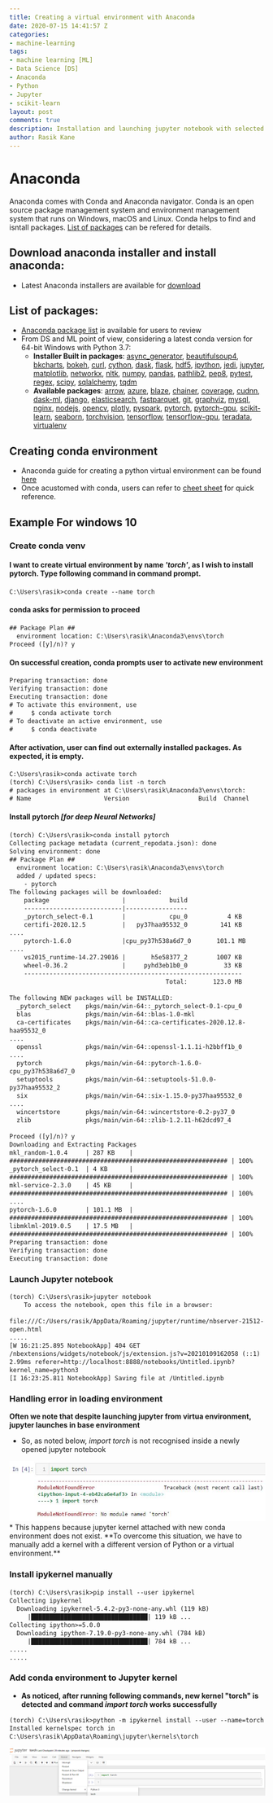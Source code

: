 ```yaml
---
title: Creating a virtual environment with Anaconda
date: 2020-07-15 14:41:57 Z
categories:
- machine-learning
tags:
- machine learning [ML]
- Data Science [DS]
- Anaconda
- Python
- Jupyter
- scikit-learn
layout: post
comments: true
description: Installation and launching jupyter notebook with selected conda environment in Windows 10
author: Rasik Kane
---
```



# Anaconda
Anaconda comes with Conda and Anaconda navigator. Conda is an open source package management system and environment management system that runs on Windows, macOS and Linux. Conda helps to find and isntall packages. [List of packages](https://docs.anaconda.com/anaconda/packages/pkg-docs/) can be refered for details.

## Download anaconda installer and install anaconda:
* Latest Anaconda installers are available for [download](https://www.anaconda.com/products/individual)

## List of packages:
* [Anaconda package list](https://docs.anaconda.com/anaconda/packages/pkg-docs/) is available for users to review
* From DS and ML point of view, considering a latest conda version for 64-bit Windows with Python 3.7:
  * **Installer Built in packages**: [async_generator](https://github.com/python-trio/async_generator), [beautifulsoup4](http://www.crummy.com/software/BeautifulSoup/), [bkcharts](http://github.com/bokeh/bkcharts), [bokeh](http://bokeh.pydata.org/), [curl](http://curl.haxx.se/), [cython](http://www.cython.org/), [dask](https://dask.org/), [flask](http://flask.pocoo.org/), [hdf5](http://www.hdfgroup.org/HDF5/), [ipython](https://ipython.org/), [jedi](https://github.com/davidhalter/jedi/), [jupyter](http://jupyter.org/), [matplotlib](http://matplotlib.org/), [networkx](https://networkx.github.io/), [nltk](http://nltk.org/), [numpy](http://numpy.scipy.org/), [pandas](http://pandas.pydata.org/), [pathlib2](https://github.com/mcmtroffaes/pathlib2), [pep8](http://pep8.readthedocs.org/), [pytest](https://docs.pytest.org/en/latest/), [regex](https://bitbucket.org/mrabarnett/mrab-regex), [scipy](http://www.scipy.org/), [sqlalchemy](http://www.sqlalchemy.org/),  [tqdm](https://pypi.python.org/pypi/tqdm)
  * **Available packages**: [arrow](https://github.com/crsmithdev/arrow), [azure](https://github.com/Azure/azure-sdk-for-python), [blaze](http://blaze.pydata.org/), [chainer](https://chainer.org/), [coverage](https://coverage.readthedocs.io/), [cudnn](https://docs.anaconda.com/anaconda/packages/py3.7_win-64/None), [dask-ml](http://github.com/dask/dask-ml), [django](http://www.djangoproject.com/), [elasticsearch](https://github.com/elastic/elasticsearch-py), [fastparquet](http://github.com/dask/fastparquet), [git](https://git-scm.com/), [graphviz](http://www.graphviz.org/), [mysql](https://www.mysql.com/), [nginx](http://www.nginx.org/), [nodejs](https://nodejs.org/), [opencv](http://opencv.org/), [plotly](https://plot.ly/python/), [pyspark](http://spark.apache.org/), [pytorch](http://pytorch.org/), [pytorch-gpu](https://docs.anaconda.com/anaconda/packages/py3.7_win-64/None), [scikit-learn](http://scikit-learn.org/), [seaborn](https://seaborn.pydata.org/), [torchvision](http://pytorch.org/), [tensorflow](http://tensorflow.org/), [tensorflow-gpu](http://tensorflow.org/), [teradata](http://github.com/teradata/PyTd), [virtualenv](https://virtualenv.pypa.io/)

## Creating conda environment
* Anaconda guide for creating a python virtual environment can be found [here](https://docs.conda.io/projects/conda/en/latest/user-guide/tasks/manage-environments.html)
* Once acustomed with conda, users can refer to [cheet sheet](https://conda.io/projects/conda/en/latest/_downloads/843d9e0198f2a193a3484886fa28163c/conda-cheatsheet.pdf) for quick reference.

## Example For windows 10

### Create conda venv
#### I want to create **virtual environment by name *'torch'***, as I wish to install pytorch. Type following command in command prompt.
```
C:\Users\rasik>conda create --name torch
```
#### conda asks for permission to proceed
```
## Package Plan ##
  environment location: C:\Users\rasik\Anaconda3\envs\torch
Proceed ([y]/n)? y
```
#### On successful creation, conda prompts user to activate new environment
```
Preparing transaction: done
Verifying transaction: done
Executing transaction: done
# To activate this environment, use
#     $ conda activate torch
# To deactivate an active environment, use
#     $ conda deactivate
```
#### After activation, user can find out externally installed packages. As expected, it is empty. 
```
C:\Users\rasik>conda activate torch
(torch) C:\Users\rasik> conda list -n torch
# packages in environment at C:\Users\rasik\Anaconda3\envs\torch:
# Name                    Version                   Build  Channel
```
#### Install pytorch *[for deep Neural Networks]*
```
(torch) C:\Users\rasik>conda install pytorch
Collecting package metadata (current_repodata.json): done
Solving environment: done
## Package Plan ##
  environment location: C:\Users\rasik\Anaconda3\envs\torch
  added / updated specs:
    - pytorch
The following packages will be downloaded:
    package                    |            build
    ---------------------------|-----------------
    _pytorch_select-0.1        |            cpu_0           4 KB
    certifi-2020.12.5          |   py37haa95532_0         141 KB
....
    pytorch-1.6.0              |cpu_py37h538a6d7_0       101.1 MB
....
    vs2015_runtime-14.27.29016 |       h5e58377_2        1007 KB
    wheel-0.36.2               |     pyhd3eb1b0_0          33 KB
    ------------------------------------------------------------
                                           Total:       123.0 MB

The following NEW packages will be INSTALLED:
  _pytorch_select    pkgs/main/win-64::_pytorch_select-0.1-cpu_0
  blas               pkgs/main/win-64::blas-1.0-mkl
  ca-certificates    pkgs/main/win-64::ca-certificates-2020.12.8-haa95532_0
....
  openssl            pkgs/main/win-64::openssl-1.1.1i-h2bbff1b_0
....
  pytorch            pkgs/main/win-64::pytorch-1.6.0-cpu_py37h538a6d7_0
  setuptools         pkgs/main/win-64::setuptools-51.0.0-py37haa95532_2
  six                pkgs/main/win-64::six-1.15.0-py37haa95532_0
....
  wincertstore       pkgs/main/win-64::wincertstore-0.2-py37_0
  zlib               pkgs/main/win-64::zlib-1.2.11-h62dcd97_4

Proceed ([y]/n)? y
Downloading and Extracting Packages
mkl_random-1.0.4     | 287 KB    | ############################################################ | 100%
_pytorch_select-0.1  | 4 KB      | ############################################################ | 100%
mkl-service-2.3.0    | 45 KB     | ############################################################ | 100%
....
pytorch-1.6.0        | 101.1 MB  | ############################################################ | 100%
libmklml-2019.0.5    | 17.5 MB   | ############################################################ | 100%
Preparing transaction: done
Verifying transaction: done
Executing transaction: done
```
### Launch Jupyter notebook
```
(torch) C:\Users\rasik>jupyter notebook
    To access the notebook, open this file in a browser:
        file:///C:/Users/rasik/AppData/Roaming/jupyter/runtime/nbserver-21512-open.html
.....
[W 16:21:25.895 NotebookApp] 404 GET /nbextensions/widgets/notebook/js/extension.js?v=20210109162058 (::1) 2.99ms referer=http://localhost:8888/notebooks/Untitled.ipynb?kernel_name=python3
[I 16:23:25.811 NotebookApp] Saving file at /Untitled.ipynb
```
### Handling error in loading environment
**Often we note that despite launching jupyter from virtua environment, jupyter launches in base environment**
* So, as noted below, *import torch* is not recognised inside a newly opened jupyter notebook
<img src="/images/p2/output_2_1.png">
* This happens because jupyter kernel attached with new conda environment does not exist. **To overcome this situation, we have to manually add a kernel with a different version of Python or a virtual environment.**

### Install ipykernel manually
```
(torch) C:\Users\rasik>pip install --user ipykernel
Collecting ipykernel
  Downloading ipykernel-5.4.2-py3-none-any.whl (119 kB)
     |████████████████████████████████| 119 kB ...
Collecting ipython>=5.0.0
  Downloading ipython-7.19.0-py3-none-any.whl (784 kB)
     |████████████████████████████████| 784 kB ...
.....
.....     
```
### Add conda environment to Jupyter kernel
* **As noticed, after running following commands, new kernel "torch" is detected and command *import torch* works successfully**
```
(torch) C:\Users\rasik>python -m ipykernel install --user --name=torch
Installed kernelspec torch in C:\Users\rasik\AppData\Roaming\jupyter\kernels\torch
```
<img src="/images/p2/output_2_2.png">

